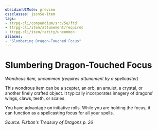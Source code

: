 ```yaml
---
obsidianUIMode: preview
cssclasses: json5e-item
tags:
- ttrpg-cli/compendium/src/5e/ftd
- ttrpg-cli/item/attunement/required
- ttrpg-cli/item/rarity/uncommon
aliases: 
- "Slumbering Dragon-Touched Focus"
---
```

# Slumbering Dragon-Touched Focus
*Wondrous item, uncommon (requires attunement by a spellcaster)*  



This wondrous item can be a scepter, an orb, an amulet, a crystal, or another finely crafted object. It typically incorporates imagery of dragons' wings, claws, teeth, or scales.

You have advantage on initiative rolls. While you are holding the focus, it can function as a spellcasting focus for all your spells.

*Source: Fizban's Treasury of Dragons p. 26*